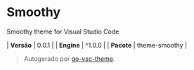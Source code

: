 # Smoothy

Smoothy theme for Visual Studio Code

| **Versão** | 0.0.1 |
| **Engine** | ^1.0.0 |
| **Pacote** | theme-smoothy |

> Autogerado por [go-vsc-theme](https://github.com/natalbu/go-vsc-theme).
